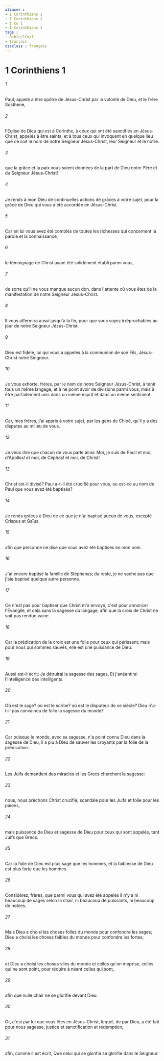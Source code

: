 ```yaml
---
aliases : 
- 1 Corinthiens 1
- 1 Corinthiens 1
- 1 Co 1
- 1 Corinthians 1
tags : 
- Bible/1Co/1
- français
cssclass : français
---
```


# 1 Corinthiens 1

###### 1
Paul, appelé à être apôtre de Jésus-Christ par la volonté de Dieu, et le frère Sosthène,
###### 2
l'Eglise de Dieu qui est à Corinthe, à ceux qui ont été sanctifiés en Jésus-Christ, appelés à être saints, et à tous ceux qui invoquent en quelque lieu que ce soit le nom de notre Seigneur Jésus-Christ, leur Seigneur et le nôtre:
###### 3
que la grâce et la paix vous soient données de la part de Dieu notre Père et du Seigneur Jésus-Christ!
###### 4
Je rends à mon Dieu de continuelles actions de grâces à votre sujet, pour la grâce de Dieu qui vous a été accordée en Jésus-Christ.
###### 5
Car en lui vous avez été comblés de toutes les richesses qui concernent la parole et la connaissance,
###### 6
le témoignage de Christ ayant été solidement établi parmi vous,
###### 7
de sorte qu'il ne vous manque aucun don, dans l'attente où vous êtes de la manifestation de notre Seigneur Jésus-Christ.
###### 8
Il vous affermira aussi jusqu'à la fin, pour que vous soyez irréprochables au jour de notre Seigneur Jésus-Christ.
###### 9
Dieu est fidèle, lui qui vous a appelés à la communion de son Fils, Jésus-Christ notre Seigneur.
###### 10
Je vous exhorte, frères, par le nom de notre Seigneur Jésus-Christ, à tenir tous un même langage, et à ne point avoir de divisions parmi vous, mais à être parfaitement unis dans un même esprit et dans un même sentiment.
###### 11
Car, mes frères, j'ai appris à votre sujet, par les gens de Chloé, qu'il y a des disputes au milieu de vous.
###### 12
Je veux dire que chacun de vous parle ainsi: Moi, je suis de Paul! et moi, d'Apollos! et moi, de Céphas! et moi, de Christ!
###### 13
Christ est-il divisé? Paul a-t-il été crucifié pour vous, ou est-ce au nom de Paul que vous avez été baptisés?
###### 14
Je rends grâces à Dieu de ce que je n'ai baptisé aucun de vous, excepté Crispus et Gaïus,
###### 15
afin que personne ne dise que vous avez été baptisés en mon nom.
###### 16
J'ai encore baptisé la famille de Stéphanas; du reste, je ne sache pas que j'aie baptisé quelque autre personne.
###### 17
Ce n'est pas pour baptiser que Christ m'a envoyé, c'est pour annoncer l'Evangile, et cela sans la sagesse du langage, afin que la croix de Christ ne soit pas rendue vaine.
###### 18
Car la prédication de la croix est une folie pour ceux qui périssent; mais pour nous qui sommes sauvés, elle est une puissance de Dieu.
###### 19
Aussi est-il écrit: Je détruirai la sagesse des sages, Et j'anéantirai l'intelligence des intelligents.
###### 20
Où est le sage? où est le scribe? où est le disputeur de ce siècle? Dieu n'a-t-il pas convaincu de folie la sagesse du monde?
###### 21
Car puisque le monde, avec sa sagesse, n'a point connu Dieu dans la sagesse de Dieu, il a plu à Dieu de sauver les croyants par la folie de la prédication.
###### 22
Les Juifs demandent des miracles et les Grecs cherchent la sagesse:
###### 23
nous, nous prêchons Christ crucifié; scandale pour les Juifs et folie pour les païens,
###### 24
mais puissance de Dieu et sagesse de Dieu pour ceux qui sont appelés, tant Juifs que Grecs.
###### 25
Car la folie de Dieu est plus sage que les hommes, et la faiblesse de Dieu est plus forte que les hommes.
###### 26
Considérez, frères, que parmi vous qui avez été appelés il n'y a ni beaucoup de sages selon la chair, ni beaucoup de puissants, ni beaucoup de nobles.
###### 27
Mais Dieu a choisi les choses folles du monde pour confondre les sages; Dieu a choisi les choses faibles du monde pour confondre les fortes;
###### 28
et Dieu a choisi les choses viles du monde et celles qu'on méprise, celles qui ne sont point, pour réduire à néant celles qui sont,
###### 29
afin que nulle chair ne se glorifie devant Dieu.
###### 30
Or, c'est par lui que vous êtes en Jésus-Christ, lequel, de par Dieu, a été fait pour nous sagesse, justice et sanctification et rédemption,
###### 31
afin, comme il est écrit, Que celui qui se glorifie se glorifie dans le Seigneur.
